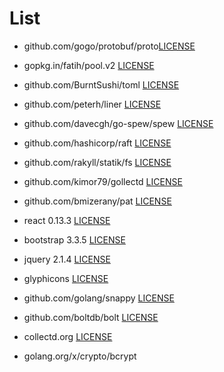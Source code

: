 # List
- github.com/gogo/protobuf/proto[LICENSE](https://github.com/gogo/protobuf/blob/master/LICENSE)
- gopkg.in/fatih/pool.v2 [LICENSE](https://github.com/fatih/pool/blob/v2.0.0/LICENSE)
- github.com/BurntSushi/toml [LICENSE](https://github.com/BurntSushi/toml/blob/master/COPYING)
- github.com/peterh/liner [LICENSE](https://github.com/peterh/liner/blob/master/COPYING)
- github.com/davecgh/go-spew/spew [LICENSE](https://github.com/davecgh/go-spew/blob/master/LICENSE)
- github.com/hashicorp/raft [LICENSE](https://github.com/hashicorp/raft/blob/master/LICENSE)
- github.com/rakyll/statik/fs [LICENSE](https://github.com/rakyll/statik/blob/master/LICENSE)
- github.com/kimor79/gollectd [LICENSE](https://github.com/kimor79/gollectd/blob/master/LICENSE)
- github.com/bmizerany/pat [LICENSE](https://github.com/bmizerany/pat#license)
- react 0.13.3 [LICENSE](https://github.com/facebook/react/blob/master/LICENSE)
- bootstrap 3.3.5 [LICENSE](https://github.com/twbs/bootstrap/blob/master/LICENSE)
- jquery 2.1.4 [LICENSE](https://github.com/jquery/jquery/blob/master/LICENSE.txt)
- glyphicons [LICENSE](http://glyphicons.com/license/)
- github.com/golang/snappy [LICENSE](https://github.com/golang/snappy/blob/master/LICENSE)
- github.com/boltdb/bolt [LICENSE](https://github.com/boltdb/bolt/blob/master/LICENSE)
- collectd.org [LICENSE](https://github.com/collectd/go-collectd/blob/master/LICENSE)

- golang.org/x/crypto/bcrypt

